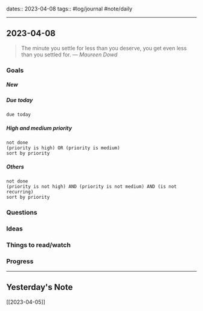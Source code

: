 dates:: 2023-04-08
tags:: #log/journal #note/daily 

---
## 2023-04-08

> The minute you settle for less than you deserve, you get even less than you settled for.
> — <cite>Maureen Dowd</cite>

### Goals 

##### New

##### Due today

```tasks
due today
```

##### High and medium priority

```tasks
not done
(priority is high) OR (priority is medium)
sort by priority
```

##### Others


```tasks
not done
(priority is not high) AND (priority is not medium) AND (is not recurring)
sort by priority
```

### Questions



### Ideas



### Things to read/watch



### Progress




---
## Yesterday's Note

[[2023-04-05]]


